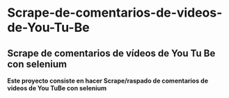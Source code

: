 # Scrape-de-comentarios-de-videos-de-You-Tu-Be
## Scrape de comentarios de vídeos de You Tu Be con selenium


**Este proyecto consiste en hacer Scrape/raspado de comentarios de videos de You TuBe con selenium**
